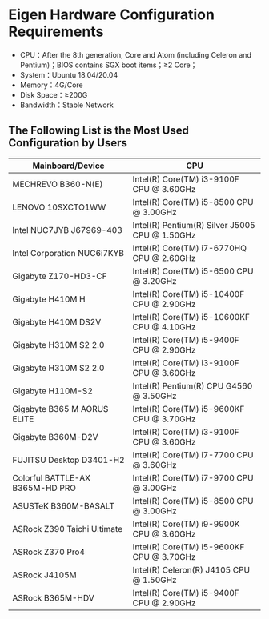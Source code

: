 # Eigen Hardware Configuration Requirements
  - CPU：After the 8th generation, Core and Atom (including Celeron and Pentium)；BIOS contains SGX boot items；≥2 Core；
  - System：Ubuntu 18.04/20.04
  - Memory：4G/Core
  - Disk Space：≥200G
  - Bandwidth：Stable Network

## The Following List is the Most Used Configuration by Users

| Mainboard/Device  			  | CPU      						   			   |
| ------------------------------- | ---------------------------------------------- |
| MECHREVO B360-N(E)			  | Intel(R) Core(TM) i3-9100F CPU @ 3.60GHz       |
| LENOVO 10SXCTO1WW				  | Intel(R) Core(TM) i5-8500 CPU @ 3.00GHz        |
| Intel NUC7JYB J67969-403 		  | Intel(R) Pentium(R) Silver J5005 CPU @ 1.50GHz |
| Intel Corporation NUC6i7KYB 	  | Intel(R) Core(TM) i7-6770HQ CPU @ 2.60GHz      |
| Gigabyte Z170-HD3-CF			  | Intel(R) Core(TM) i5-6500 CPU @ 3.20GHz        |
| Gigabyte H410M H                | Intel(R) Core(TM) i5-10400F CPU @ 2.90GHz 	   |
| Gigabyte H410M DS2V	          | Intel(R) Core(TM) i5-10600KF CPU @ 4.10GHz     |
| Gigabyte H310M S2 2.0 		  | Intel(R) Core(TM) i5-9400F CPU @ 2.90GHz       |
| Gigabyte H310M S2 2.0			  | Intel(R) Core(TM) i3-9100F CPU @ 3.60GHz       |
| Gigabyte H110M-S2				  | Intel(R) Pentium(R) CPU G4560 @ 3.50GHz        |
| Gigabyte B365 M AORUS ELITE 	  | Intel(R) Core(TM) i5-9600KF CPU @ 3.70GHz      |
| Gigabyte B360M-D2V			  | Intel(R) Core(TM) i3-9100F CPU @ 3.60GHz       |
| FUJITSU Desktop D3401-H2		  | Intel(R) Core(TM) i7-7700 CPU @ 3.60GHz        |
| Colorful BATTLE-AX B365M-HD PRO | Intel(R) Core(TM) i7-9700 CPU @ 3.00GHz        |
| ASUSTeK B360M-BASALT 			  | Intel(R) Core(TM) i5-8500 CPU @ 3.00GHz        |
| ASRock Z390 Taichi Ultimate 	  | Intel(R) Core(TM) i9-9900K CPU @ 3.60GHz       |
| ASRock Z370 Pro4 				  | Intel(R) Core(TM) i5-9600KF CPU @ 3.70GHz      |
| ASRock J4105M 				  | Intel(R) Celeron(R) J4105 CPU @ 1.50GHz        |
| ASRock B365M-HDV				  | Intel(R) Core(TM) i5-9400F CPU @ 2.90GHz       |